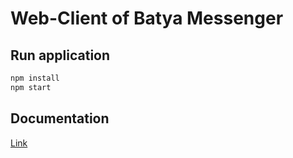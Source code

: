 # Web-Client of Batya Messenger 

## Run application

```sh
npm install
npm start
```

## Documentation
[Link](123)